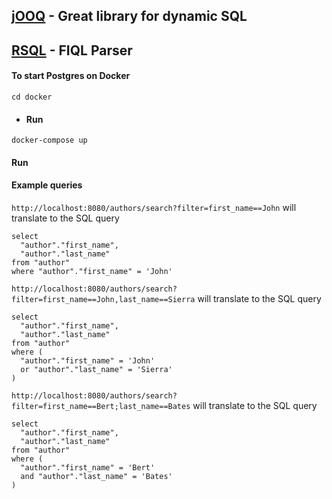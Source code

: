 ## [jOOQ](https://www.jooq.org/) - Great library for dynamic SQL
## [RSQL](https://github.com/jirutka/rsql-parser) - FIQL Parser


#### To start Postgres on Docker
```
cd docker
```

- #### Run 
```
docker-compose up
```

#### Run

#### Example queries
`http://localhost:8080/authors/search?filter=first_name==John`
will translate to the SQL query
```
select 
  "author"."first_name", 
  "author"."last_name"
from "author"
where "author"."first_name" = 'John'
```

`http://localhost:8080/authors/search?filter=first_name==John,last_name==Sierra`
will translate to the SQL query
```
select 
  "author"."first_name", 
  "author"."last_name"
from "author"
where (
  "author"."first_name" = 'John'
  or "author"."last_name" = 'Sierra'
)
```

`http://localhost:8080/authors/search?filter=first_name==Bert;last_name==Bates`
will translate to the SQL query
```
select 
  "author"."first_name", 
  "author"."last_name"
from "author"
where (
  "author"."first_name" = 'Bert'
  and "author"."last_name" = 'Bates'
)
```
